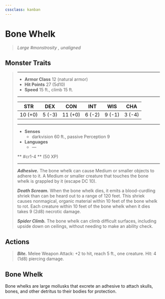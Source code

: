 ```yaml
---
cssclass: kanban
---
```


# Bone Whelk
>*Large #monstrosity , unaligned*
## Monster Traits
>___
>- **Armor Class** 12 (natural armor)
>- **Hit Points** 27 (5d10)
>- **Speed** 15 ft., climb 15 ft.
>___
>|STR|DEX|CON|INT|WIS|CHA|
>|:---:|:---:|:---:|:---:|:---:|:---:|
>|10 (+0)|5 (-3)|11 (+0)|6 (-2)|9 (-1)|3 (-4)|
>___
>- **Senses**
>	 - darkvision 60 ft., passive Perception 9
>- **Languages**
>	 - —
>
> ** #cr1-4 ** (50 XP)
>___
>***Adhesive.*** The bone whelk can cause Medium or smaller objects to adhere to it. A Medium or smaller creature that touches the bone whelk is grappled by it (escape DC 10).  
>
>***Death Scream.*** When the bone whelk dies, it emits a blood-curdling shriek than can be heard out to a range of 120 feet. This shriek causes nonmagical, organic material within 10 feet of the bone whelk to rot. Each creature within 10 feet of the bone whelk when it dies takes 9 (2d8) necrotic damage.  
>
>***Spider Climb.*** The bone whelk can climb difficult surfaces, including upside down on ceilings, without needing to make an ability check.  
>
## Actions
>***Bite.*** Melee Weapon Attack: +2 to hit, reach 5 ft., one creature. Hit: 4 (1d8) piercing damage.
## Bone Whelk
Bone whelks are large mollusks that excrete an adhesive to attach skulls, bones, and other detritus to their bodies for protection.
